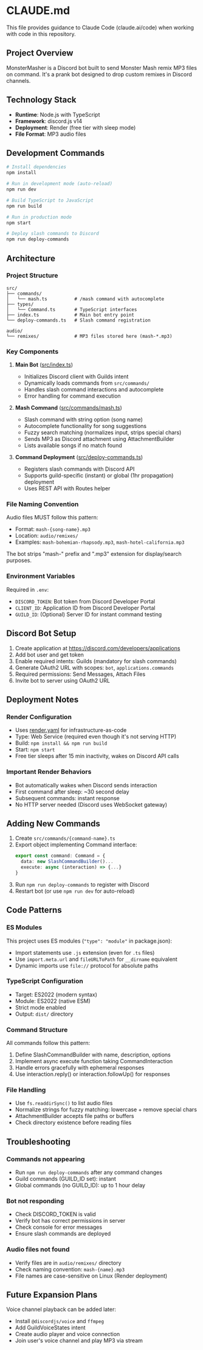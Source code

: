 # CLAUDE.md

This file provides guidance to Claude Code (claude.ai/code) when working with code in this repository.

## Project Overview

MonsterMasher is a Discord bot built to send Monster Mash remix MP3 files on command. It's a prank bot designed to drop custom remixes in Discord channels.

## Technology Stack

- **Runtime**: Node.js with TypeScript
- **Framework**: discord.js v14
- **Deployment**: Render (free tier with sleep mode)
- **File Format**: MP3 audio files

## Development Commands

```bash
# Install dependencies
npm install

# Run in development mode (auto-reload)
npm run dev

# Build TypeScript to JavaScript
npm run build

# Run in production mode
npm start

# Deploy slash commands to Discord
npm run deploy-commands
```

## Architecture

### Project Structure

```
src/
├── commands/
│   └── mash.ts          # /mash command with autocomplete
├── types/
│   └── Command.ts       # TypeScript interfaces
├── index.ts             # Main bot entry point
└── deploy-commands.ts   # Slash command registration

audio/
└── remixes/             # MP3 files stored here (mash-*.mp3)
```

### Key Components

1. **Main Bot** ([src/index.ts](src/index.ts))
   - Initializes Discord client with Guilds intent
   - Dynamically loads commands from `src/commands/`
   - Handles slash command interactions and autocomplete
   - Error handling for command execution

2. **Mash Command** ([src/commands/mash.ts](src/commands/mash.ts))
   - Slash command with string option (song name)
   - Autocomplete functionality for song suggestions
   - Fuzzy search matching (normalizes input, strips special chars)
   - Sends MP3 as Discord attachment using AttachmentBuilder
   - Lists available songs if no match found

3. **Command Deployment** ([src/deploy-commands.ts](src/deploy-commands.ts))
   - Registers slash commands with Discord API
   - Supports guild-specific (instant) or global (1hr propagation) deployment
   - Uses REST API with Routes helper

### File Naming Convention

Audio files MUST follow this pattern:
- Format: `mash-{song-name}.mp3`
- Location: `audio/remixes/`
- Examples: `mash-bohemian-rhapsody.mp3`, `mash-hotel-california.mp3`

The bot strips "mash-" prefix and ".mp3" extension for display/search purposes.

### Environment Variables

Required in `.env`:
- `DISCORD_TOKEN`: Bot token from Discord Developer Portal
- `CLIENT_ID`: Application ID from Discord Developer Portal
- `GUILD_ID`: (Optional) Server ID for instant command testing

## Discord Bot Setup

1. Create application at https://discord.com/developers/applications
2. Add bot user and get token
3. Enable required intents: Guilds (mandatory for slash commands)
4. Generate OAuth2 URL with scopes: `bot`, `applications.commands`
5. Required permissions: Send Messages, Attach Files
6. Invite bot to server using OAuth2 URL

## Deployment Notes

### Render Configuration

- Uses [render.yaml](render.yaml) for infrastructure-as-code
- Type: Web Service (required even though it's not serving HTTP)
- Build: `npm install && npm run build`
- Start: `npm start`
- Free tier sleeps after 15 min inactivity, wakes on Discord API calls

### Important Render Behaviors

- Bot automatically wakes when Discord sends interaction
- First command after sleep: ~30 second delay
- Subsequent commands: instant response
- No HTTP server needed (Discord uses WebSocket gateway)

## Adding New Commands

1. Create `src/commands/{command-name}.ts`
2. Export object implementing Command interface:
   ```typescript
   export const command: Command = {
     data: new SlashCommandBuilder()...
     execute: async (interaction) => {...}
   }
   ```
3. Run `npm run deploy-commands` to register with Discord
4. Restart bot (or use `npm run dev` for auto-reload)

## Code Patterns

### ES Modules

This project uses ES modules (`"type": "module"` in package.json):
- Import statements use `.js` extension (even for `.ts` files)
- Use `import.meta.url` and `fileURLToPath` for `__dirname` equivalent
- Dynamic imports use `file://` protocol for absolute paths

### TypeScript Configuration

- Target: ES2022 (modern syntax)
- Module: ES2022 (native ESM)
- Strict mode enabled
- Output: `dist/` directory

### Command Structure

All commands follow this pattern:
1. Define SlashCommandBuilder with name, description, options
2. Implement async execute function taking CommandInteraction
3. Handle errors gracefully with ephemeral responses
4. Use interaction.reply() or interaction.followUp() for responses

### File Handling

- Use `fs.readdirSync()` to list audio files
- Normalize strings for fuzzy matching: lowercase + remove special chars
- AttachmentBuilder accepts file paths or buffers
- Check directory existence before reading files

## Troubleshooting

### Commands not appearing
- Run `npm run deploy-commands` after any command changes
- Guild commands (GUILD_ID set): instant
- Global commands (no GUILD_ID): up to 1 hour delay

### Bot not responding
- Check DISCORD_TOKEN is valid
- Verify bot has correct permissions in server
- Check console for error messages
- Ensure slash commands are deployed

### Audio files not found
- Verify files are in `audio/remixes/` directory
- Check naming convention: `mash-{name}.mp3`
- File names are case-sensitive on Linux (Render deployment)

## Future Expansion Plans

Voice channel playback can be added later:
- Install `@discordjs/voice` and `ffmpeg`
- Add GuildVoiceStates intent
- Create audio player and voice connection
- Join user's voice channel and play MP3 via stream
